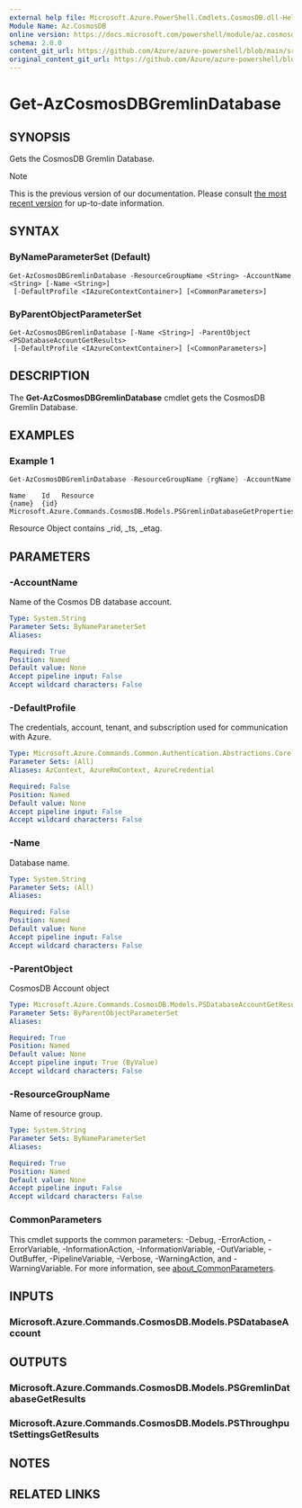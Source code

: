```yaml
---
external help file: Microsoft.Azure.PowerShell.Cmdlets.CosmosDB.dll-Help.xml
Module Name: Az.CosmosDB
online version: https://docs.microsoft.com/powershell/module/az.cosmosdb/get-azcosmosdbgremlindatabase
schema: 2.0.0
content_git_url: https://github.com/Azure/azure-powershell/blob/main/src/CosmosDB/CosmosDB/help/Get-AzCosmosDBGremlinDatabase.md
original_content_git_url: https://github.com/Azure/azure-powershell/blob/main/src/CosmosDB/CosmosDB/help/Get-AzCosmosDBGremlinDatabase.md
---
```


# Get-AzCosmosDBGremlinDatabase

## SYNOPSIS
Gets the CosmosDB Gremlin Database.

> [!NOTE]
>This is the previous version of our documentation. Please consult [the most recent version](/powershell/module/az.cosmosdb/get-azcosmosdbgremlindatabase) for up-to-date information.

## SYNTAX

### ByNameParameterSet (Default)
```
Get-AzCosmosDBGremlinDatabase -ResourceGroupName <String> -AccountName <String> [-Name <String>]
 [-DefaultProfile <IAzureContextContainer>] [<CommonParameters>]
```

### ByParentObjectParameterSet
```
Get-AzCosmosDBGremlinDatabase [-Name <String>] -ParentObject <PSDatabaseAccountGetResults>
 [-DefaultProfile <IAzureContextContainer>] [<CommonParameters>]
```

## DESCRIPTION
The **Get-AzCosmosDBGremlinDatabase** cmdlet gets the CosmosDB Gremlin Database.

## EXAMPLES

### Example 1
```powershell
Get-AzCosmosDBGremlinDatabase -ResourceGroupName {rgName} -AccountName {accountName} -Name {databaseName}
```

```output
Name    Id   Resource
{name}  {id} Microsoft.Azure.Commands.CosmosDB.Models.PSGremlinDatabaseGetPropertiesResource
```

Resource Object contains _rid, _ts, _etag.

## PARAMETERS

### -AccountName
Name of the Cosmos DB database account.

```yaml
Type: System.String
Parameter Sets: ByNameParameterSet
Aliases:

Required: True
Position: Named
Default value: None
Accept pipeline input: False
Accept wildcard characters: False
```

### -DefaultProfile
The credentials, account, tenant, and subscription used for communication with Azure.

```yaml
Type: Microsoft.Azure.Commands.Common.Authentication.Abstractions.Core.IAzureContextContainer
Parameter Sets: (All)
Aliases: AzContext, AzureRmContext, AzureCredential

Required: False
Position: Named
Default value: None
Accept pipeline input: False
Accept wildcard characters: False
```

### -Name
Database name.

```yaml
Type: System.String
Parameter Sets: (All)
Aliases:

Required: False
Position: Named
Default value: None
Accept pipeline input: False
Accept wildcard characters: False
```

### -ParentObject
CosmosDB Account object

```yaml
Type: Microsoft.Azure.Commands.CosmosDB.Models.PSDatabaseAccountGetResults
Parameter Sets: ByParentObjectParameterSet
Aliases:

Required: True
Position: Named
Default value: None
Accept pipeline input: True (ByValue)
Accept wildcard characters: False
```

### -ResourceGroupName
Name of resource group.

```yaml
Type: System.String
Parameter Sets: ByNameParameterSet
Aliases:

Required: True
Position: Named
Default value: None
Accept pipeline input: False
Accept wildcard characters: False
```

### CommonParameters
This cmdlet supports the common parameters: -Debug, -ErrorAction, -ErrorVariable, -InformationAction, -InformationVariable, -OutVariable, -OutBuffer, -PipelineVariable, -Verbose, -WarningAction, and -WarningVariable. For more information, see [about_CommonParameters](http://go.microsoft.com/fwlink/?LinkID=113216).

## INPUTS

### Microsoft.Azure.Commands.CosmosDB.Models.PSDatabaseAccount

## OUTPUTS

### Microsoft.Azure.Commands.CosmosDB.Models.PSGremlinDatabaseGetResults

### Microsoft.Azure.Commands.CosmosDB.Models.PSThroughputSettingsGetResults

## NOTES

## RELATED LINKS
